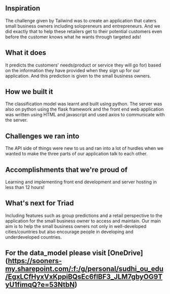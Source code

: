## Inspiration
The challenge given by Tailwind was to create an application that caters small business owners including solopreneurs and entrepreneurs. And we did exactly that to help these retailers get to their potential customers even before the customer knows what he wants through targeted ads! 

## What it does
It predicts the customers' needs(product or service they will go for) based on the information they have provided when they sign up for our application. And this prediction is given to the small business owners.

## How we built it
The classification model was learnt and built using python. The server was also on python using the flask framework and the front end web application was written using HTML and javascript and used axios to communicate with the server. 

## Challenges we ran into
The API side of things were new to us and ran into a lot of hurdles when we wanted to make the three parts of our application talk to each other.

## Accomplishments that we're proud of
Learning and implementing front end development and server hosting in less than 12 hours! 

## What's next for Triad
Including features such as group predictions and a retail perspective to the application for the small business owner to access and maintain. Our main aim is to help the small business owners not only in well-developed cities/countries but also encourage people in developing and underdeveloped countries. 

## For the data_model please visit [OneDrive] (https://sooners-my.sharepoint.com/:f:/g/personal/sudhi_ou_edu/EgxLCfHyxVxKppiBQsEc6fIBF3_JLM7gbyOG9TyU1fimqQ?e=53NtbN)
